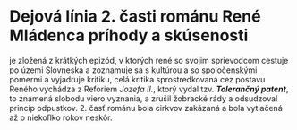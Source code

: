 # Dejová línia 2. časti románu René Mládenca príhody a skúsenosti 
je zložená z krátkých epizód, v ktorých rené so svojim sprievodcom cestuje po územi Slovneska a zoznamuje sa s kultúrou a so spoločenskými pomermi a vyjadruje kritiku, celá kritika sprostredkovaná cez postavu Reného vychádza z Reforiem *Jozefa II.*, ktorý vydal tzv. ***Tolerančný patent***, to znamená slobodu viero vyznania, a zrušil žobracké rády a odsudzoval princíp odpustkov. 2. časť románu bola cirkvov zakázaná a bola vytlačená až o niekoľlko rokov neskôr.

